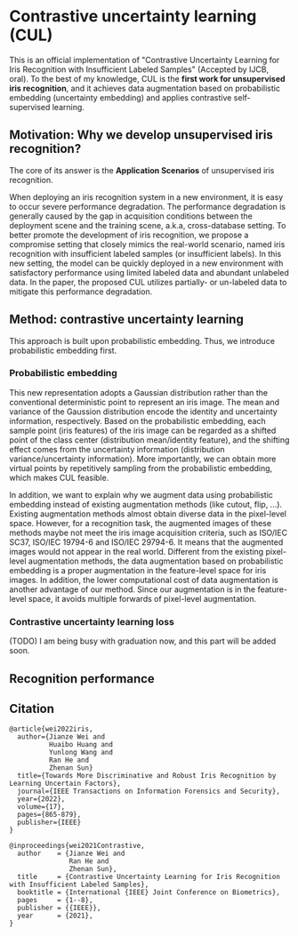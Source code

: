 # Contrastive uncertainty learning (CUL)

This is an official implementation of "Contrastive Uncertainty Learning for Iris Recognition with Insufficient Labeled Samples" (Accepted by IJCB, oral).
To the best of my knowledge, CUL is the **first work for unsupervised iris recognition**, and it achieves data augmentation based on probabilistic embedding (uncertainty embedding) and applies contrastive self-supervised learning. 


## Motivation: Why we develop unsupervised iris recognition?
The core of its answer is the **Application Scenarios** of unsupervised iris recognition.

When deploying an iris recognition system in a new environment, it is easy to occur severe performance degradation. 
The performance degradation is generally caused by the gap in acquisition conditions between the deployment scene and the training scene, a.k.a, cross-database setting.
To better promote the development of iris recognition, we propose a compromise setting that closely mimics the real-world scenario, named iris recognition with insufficient labeled samples (or insufficient labels). 
In this new setting, the model can be quickly deployed in a new environment with satisfactory performance using limited labeled data and abundant unlabeled
data. In the paper, the proposed CUL utilizes partially- or un-labeled data to mitigate this performance degradation.

## Method: contrastive uncertainty learning
This approach is built upon probabilistic embedding.
Thus, we introduce probabilistic embedding first.
### Probabilistic embedding
This new representation adopts a Gaussian distribution rather than the conventional deterministic point to represent an iris image.
The mean and variance of the Gaussion distribution encode the identity and uncertainty information, respectively.
Based on the probabilistic embedding, each sample point (iris features) of the iris image can be regarded as a shifted point of the class center (distribution mean/identity feature), and the shifting effect comes from the uncertainty information (distribution variance/uncertainty information).
More importantly, we can obtain more virtual points by repetitively sampling from the probabilistic embedding, which makes CUL feasible.

In addition, we want to explain why we augment data using probabilistic embedding instead of existing augmentation methods (like cutout, flip, ...).
Existing augmentation methods almost obtain diverse data in the pixel-level space.
However, for a recognition task, the augmented images of these methods maybe not meet the iris image acquisition criteria, such as ISO/IEC SC37,
ISO/IEC 19794-6 and ISO/IEC 29794-6.
It means that the augmented images would not appear in the real world.
Different from the existing pixel-level augmentation methods, the data augmentation based on probabilistic embedding is a proper augmentation in the feature-level space for iris images.
In addition, the lower computational cost of data augmentation is another advantage of our method. Since our augmentation is in the feature-level space, it avoids multiple forwards of pixel-level augmentation.


### Contrastive uncertainty learning loss
(TODO) I am being busy with graduation now, and this part will be added soon.


## Recognition performance
## Citation

```
@article{wei2022iris,
  author={Jianze Wei and 
          Huaibo Huang and
          Yunlong Wang and
          Ran He and 
          Zhenan Sun}
  title={Towards More Discriminative and Robust Iris Recognition by Learning Uncertain Factors}, 
  journal={IEEE Transactions on Information Forensics and Security}, 
  year={2022},
  volume={17},
  pages={865-879},
  publisher={IEEE}
}

```

```
@inproceedings{wei2021Contrastive,
  author    = {Jianze Wei and
               Ran He and
               Zhenan Sun},
  title     = {Contrastive Uncertainty Learning for Iris Recognition with Insufficient Labeled Samples},
  booktitle = {International {IEEE} Joint Conference on Biometrics},
  pages     = {1--8},
  publisher = {{IEEE}},
  year      = {2021},
}

